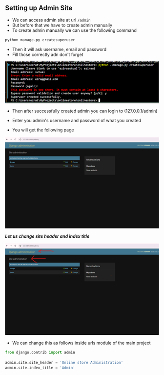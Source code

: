 ## Setting up Admin Site

- We can access admin site at url `/admin`
- But before that we have to create admin manually
- To create admin manually we can use the following command

```bash
python manage.py createsuperuser 
```
- Then it will ask username, email and password 
- Fill those correctly adn don't forget

![Admin creation](../Images/admin.png)

- Then after successfully created admin you can login to (127.0.0.1/admin)
- Enter you admin's username and password of what you created

- You will get the following page

![Admin homepage](../Images/admin%20hoempage.png)


___Let us change site header and index title___

![Admin homepage](../Images/admin%20hoempag1.png)

- We can change this as follows inside urls module of the main project


```python 
from django.contrib import admin

admin.site.site_header = 'Online store Administration'
admin.site.index_title = 'Admin'
```